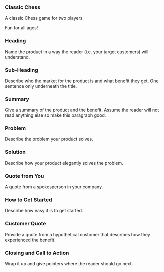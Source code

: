 ### Classic Chess

A classic Chess game for two players

Fun for all ages! 


### Heading
Name the product in a way the reader (i.e. your target customers) will understand.

### Sub-Heading
Describe who the market for the product is and what benefit they get. One sentence only underneath the title.

### Summary
Give a summary of the product and the benefit. Assume the reader will not read anything else so make this paragraph good.

### Problem
Describe the problem your product solves.

### Solution
Describe how your product elegantly solves the problem.

### Quote from You
A quote from a spokesperson in your company.

### How to Get Started
Describe how easy it is to get started.

### Customer Quote
Provide a quote from a hypothetical customer that describes how they experienced the benefit.

### Closing and Call to Action
Wrap it up and give pointers where the reader should go next.
